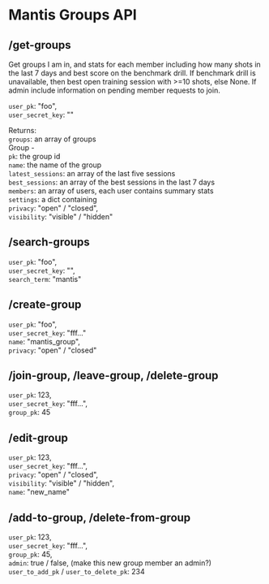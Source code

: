 # Mantis Groups API

## /get-groups

Get groups I am in, and stats for each member including how many shots in the last 7 days and best score on the benchmark drill. 
If benchmark drill is unavailable, then best open training session with >=10 shots, else None. 
If admin include information on pending member requests to join.

`user_pk`: "foo",  
`user_secret_key`: ""  

Returns:  
`groups`: an array of groups  
Group -  
`pk`: the group id  
`name`: the name of the group  
`latest_sessions`: an array of the last five sessions  
`best_sessions`: an array of the best sessions in the last 7 days  
`members`: an array of users, each user contains summary stats  
`settings`: a dict containing  
   `privacy`: "open" / "closed",  
   `visibility`: "visible" / "hidden"  


## /search-groups

`user_pk`: "foo",  
`user_secret_key`: "",  
`search_term`: "mantis"

## /create-group

`user_pk`: "foo",  
`user_secret_key`: "fff..."  
`name`: "mantis_group",  
`privacy`: "open" / "closed"  

## /join-group, /leave-group, /delete-group

`user_pk`: 123,  
`user_secret_key`: "fff...",  
`group_pk`: 45  

## /edit-group

`user_pk`: 123,  
`user_secret_key`: "fff...",  
`privacy`: "open" / "closed",  
`visibility`: "visible" / "hidden",  
`name`: "new_name"

## /add-to-group, /delete-from-group

`user_pk`: 123,  
`user_secret_key`: "fff...",  
`group_pk`: 45,  
`admin`: true / false, (make this new group member an admin?)  
`user_to_add_pk` / `user_to_delete_pk`: 234   
   
